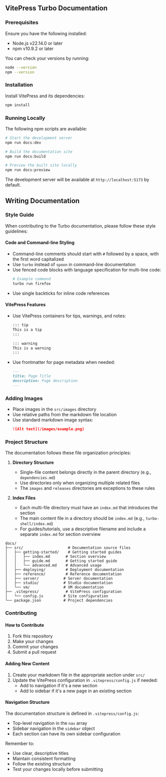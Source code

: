 ## VitePress Turbo Documentation

### Prerequisites

Ensure you have the following installed:

- Node.js v22.14.0 or later
- npm v10.9.2 or later

You can check your versions by running:

```bash
node --version
npm --version
```

### Installation

Install VitePress and its dependencies:

```bash
npm install
```

### Running Locally

The following npm scripts are available:

```bash
# Start the development server
npm run docs:dev

# Build the documentation site
npm run docs:build

# Preview the built site locally
npm run docs:preview
```

The development server will be available at `http://localhost:5173` by default.

## Writing Documentation

### Style Guide

When contributing to the Turbo documentation, please follow these style guidelines:

#### Code and Command-line Styling

- Command-line comments should start with `#` followed by a space, with the first word capitalized
- Use `turbo` instead of `spoon` in command-line documentation
- Use fenced code blocks with language specification for multi-line code:
  ```bash
  # Example command
  turbo run firefox
  ```
- Use single backticks for inline code references

#### VitePress Features

- Use VitePress containers for tips, warnings, and notes:
  ```md
  ::: tip
  This is a tip
  :::

  ::: warning
  This is a warning
  :::
  ```
- Use frontmatter for page metadata when needed:
  ```md
  ---
  title: Page Title
  description: Page description
  ---
  ```

### Adding Images

- Place images in the `src/images` directory
- Use relative paths from the markdown file location
- Use standard markdown image syntax:
  ```md
  ![Alt text](/images/example.png)
  ```

### Project Structure

The documentation follows these file organization principles:

1. **Directory Structure**
   - Single-file content belongs directly in the parent directory (e.g., `dependencies.md`)
   - Use directories only when organizing multiple related files
   - The `images` and `releases` directories are exceptions to these rules

2. **Index Files**
   - Each multi-file directory must have an `index.md` that introduces the section
   - The main content file in a directory should be `index.md` (e.g., `turbo-shell/index.md`)
   - For guides/tutorials, use a descriptive filename and include a separate `index.md` for section overview

```
docs/
├── src/                    # Documentation source files
│   ├── getting-started/    # Getting started guides
│   │   ├── index.md       # Section overview
│   │   ├── guide.md       # Getting started guide
│   │   └── advanced.md    # Advanced usage
│   ├── deploying/         # Deployment documentation
│   ├── reference/         # Reference documentation
│   ├── server/           # Server documentation
│   ├── studio/           # Studio documentation
│   └── vm/               # VM documentation
├── .vitepress/            # VitePress configuration
│   └── config.js         # Site configuration
└── package.json          # Project dependencies
```

### Contributing

#### How to Contribute

1. Fork this repository
2. Make your changes
3. Commit your changes
4. Submit a pull request

#### Adding New Content

1. Create your markdown file in the appropriate section under `src/`
2. Update the VitePress configuration in `.vitepress/config.js` if needed:
   - Add to navigation if it's a new section
   - Add to sidebar if it's a new page in an existing section

#### Navigation Structure

The documentation structure is defined in `.vitepress/config.js`:
- Top-level navigation in the `nav` array
- Sidebar navigation in the `sidebar` object
- Each section can have its own sidebar configuration

Remember to:
- Use clear, descriptive titles
- Maintain consistent formatting
- Follow the existing structure
- Test your changes locally before submitting
